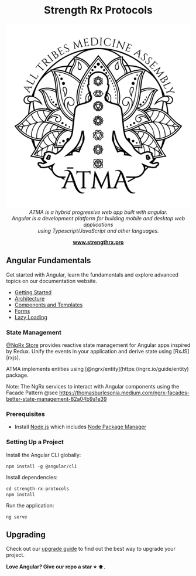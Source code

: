 <h1 align="center">Strength Rx Protocols</h1>

<p align="center">
  <img src="./src/assets/icon/logo.jpg" alt="angular-logo"/>
  <br>
  <i>ATMA is a hybrid progressive web app built with angular.
    <br>Angular is a development platform for building mobile and desktop web applications
    <br> using Typescript/JavaScript and other languages.</i>
  <br>
</p>

<p align="center">
  <a href="https://www.angular.io"><strong>www.strengthrx.pro</strong></a>
  <br>
</p>

## Angular Fundamentals

Get started with Angular, learn the fundamentals and explore advanced topics on our documentation website.

- [Getting Started][quickstart]
- [Architecture][architecture]
- [Components and Templates][componentstemplates]
- [Forms][forms]
- [Lazy Loading][lazyloading]


### State Management
[@NgRx Store](https://ngrx.io/guide/store/why) provides reactive state management for Angular apps inspired by Redux. Unify the events in your application and derive state using [RxJS][rxjs].

<p>ATMA implements entities using [@ngrx/entity](https://ngrx.io/guide/entity) package.

Note: The NgRx services to interact with Angular components using the Facade Pattern
@see https://thomasburlesonia.medium.com/ngrx-facades-better-state-management-82a04b9a1e39
</p>

### Prerequisites

- Install [Node.js] which includes [Node Package Manager][npm]

### Setting Up a Project

Install the Angular CLI globally:

```
npm install -g @angular/cli
```

Install dependencies:

```
cd strength-rx-protocols
npm install
```

Run the application:

```
ng serve
```

## Upgrading

Check out our [upgrade guide](https://update.angular.io/) to find out the best way to upgrade your project.


**Love Angular? Give our repo a star :star: :arrow_up:.**

[quickstart]: https://angular.io/start
[ng]: https://angular.io
[documentation]: https://angular.io/docs
[angularmaterial]: https://material.angular.io/
[cli]: https://cli.angular.io/
[architecture]: https://angular.io/guide/architecture
[componentstemplates]: https://angular.io/guide/displaying-data
[forms]: https://angular.io/guide/forms-overview
[lazyloading]: https://angular.io/guide/lazy-loading-ngmodules
[node.js]: https://nodejs.org/
[npm]: https://www.npmjs.com/get-npm
